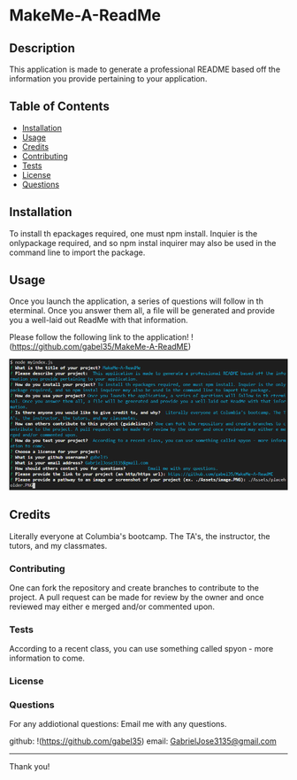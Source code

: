 
# MakeMe-A-ReadMe

## Description

This application is made to generate a professional README based off the information you provide pertaining to your application.

## Table of Contents

* [Installation](#installation)
* [Usage](#usage)
* [Credits](#credits)
* [Contributing](#contributing)
* [Tests](#tests)
* [License](#license)
* [Questions](#questions)


## Installation

To install th epackages required, one must npm install. Inquier is the onlypackage required, and so npm instal inquirer may also be used in the command line to import the package.


## Usage

Once you launch the application, a series of questions will follow in th eterminal. Once you answer them all, a file will be generated and provide you a well-laid out ReadMe with that information.

Please follow the following link to the application!
!(https://github.com/gabel35/MakeMe-A-ReadME)

![weather-app](./Assets/placeholder.PNG)


## Credits

 Literally everyone at Columbia's bootcamp. The TA's, the instructor, the tutors, and my classmates.

### Contributing

One can fork the repository and create branches to contribute to the project. A pull request can be made for review by the owner and once reviewed may either e merged and/or commented upon.
        
### Tests

 According to a recent class, you can use something called spyon - more information to come.
        
### License



### Questions

For any addiotional questions:
        Email me with any questions.

github: !(https://github.com/gabel35)
email: GabrielJose3135@gmail.com
        

-------------

Thank you!

        